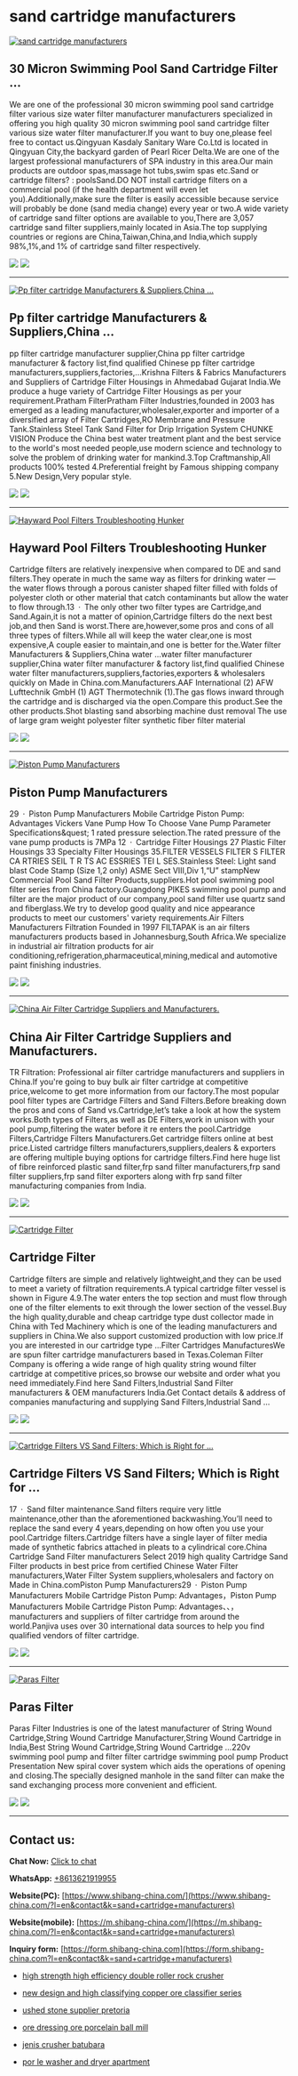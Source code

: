 # sand cartridge manufacturers

<a href="https://swt.shibang-china.com/?l=en&img&k=sand+cartridge+manufacturers" target="_blank">![sand cartridge manufacturers](http://static.shibang-china.com/all-800x300/1482.jpg)</a>

## 30 Micron Swimming Pool Sand Cartridge Filter …
We are one of the professional 30 micron swimming pool sand cartridge filter various size water filter manufacturer manufacturers specialized in offering you high quality 30 micron swimming pool sand cartridge filter various size water filter manufacturer.If you want to buy one,please feel free to contact us.Qingyuan Kasdaly Sanitary Ware Co.Ltd is located in Qingyuan City,the backyard garden of Pearl Ricer Delta.We are one of the largest professional manufacturers of SPA industry in this area.Our main products are outdoor spas,massage hot tubs,swim spas etc.Sand or cartridge filters? : poolsSand.DO NOT install cartridge filters on a commercial pool (if the health department will even let you).Additionally,make sure the filter is easily accessible because service will probably be done (sand media change) every year or two.A wide variety of cartridge sand filter options are available to you,There are 3,057 cartridge sand filter suppliers,mainly located in Asia.The top supplying countries or regions are China,Taiwan,China,and India,which supply 98%,1%,and 1% of cartridge sand filter respectively.


<a href="https://whatsapp.shibangsoft.com/WhatsApp.php" target="_blank" title="WhatsApp">![](http://static.shibang-china.com/icon/whatsapp.png)</a> <a href="https://swt.shibang-china.com/?l=en&icon&k=sand+cartridge+manufacturers" target="_blank">![](http://static.shibang-china.com/icon/chat-en.png)</a>

---

<a href="https://swt.shibang-china.com/?l=en&img&k=sand+cartridge+manufacturers" target="_blank">![Pp filter cartridge Manufacturers &amp; Suppliers,China …](http://static.shibang-china.com/all-800x300/658.jpg)</a>

## Pp filter cartridge Manufacturers &amp; Suppliers,China …
pp filter cartridge manufacturer supplier,China pp filter cartridge manufacturer &amp; factory list,find qualified Chinese pp filter cartridge manufacturers,suppliers,factories,…Krishna Filters &amp; Fabrics Manufacturers and Suppliers of Cartridge Filter Housings in Ahmedabad Gujarat India.We produce a huge variety of Cartridge Filter Housings as per your requirement.Pratham FilterPratham Filter Industries,founded in 2003 has emerged as a leading manufacturer,wholesaler,exporter and importer of a diversified array of Filter Cartridges,RO Membrane and Pressure Tank.Stainless Steel Tank Sand Filter for Drip Irrigation System CHUNKE VISION Produce the China best water treatment plant and the best service to the world's most needed people,use modern science and technology to solve the problem of drinking water for mankind.3.Top Craftmanship,All products 100% tested 4.Preferential freight by Famous shipping company 5.New Design,Very popular style.


<a href="https://whatsapp.shibangsoft.com/WhatsApp.php" target="_blank" title="WhatsApp">![](http://static.shibang-china.com/icon/whatsapp.png)</a> <a href="https://swt.shibang-china.com/?l=en&icon&k=sand+cartridge+manufacturers" target="_blank">![](http://static.shibang-china.com/icon/chat-en.png)</a>

---

<a href="https://swt.shibang-china.com/?l=en&img&k=sand+cartridge+manufacturers" target="_blank">![Hayward Pool Filters Troubleshooting Hunker](http://static.shibang-china.com/all-800x300/802.jpg)</a>

## Hayward Pool Filters Troubleshooting Hunker
Cartridge filters are relatively inexpensive when compared to DE and sand filters.They operate in much the same way as filters for drinking water — the water flows through a porous canister shaped filter filled with folds of polyester cloth or other material that catch contaminants but allow the water to flow through.13&ensp;&#0183;&ensp;The only other two filter types are Cartridge,and Sand.Again,it is not a matter of opinion,Cartridge filters do the next best job,and then Sand is worst.There are,however,some pros and cons of all three types of filters.While all will keep the water clear,one is most expensive,A couple easier to maintain,and one is better for the.Water filter Manufacturers &amp; Suppliers,China water …water filter manufacturer supplier,China water filter manufacturer &amp; factory list,find qualified Chinese water filter manufacturers,suppliers,factories,exporters &amp; wholesalers quickly on Made in China.com.Manufacturers.AAF International (2) AFW Lufttechnik GmbH (1) AGT Thermotechnik (1).The gas flows inward through the cartridge and is discharged via the open.Compare this product.See the other products.Shot blasting sand absorbing machine dust removal The use of large gram weight polyester filter synthetic fiber filter material


<a href="https://whatsapp.shibangsoft.com/WhatsApp.php" target="_blank" title="WhatsApp">![](http://static.shibang-china.com/icon/whatsapp.png)</a> <a href="https://swt.shibang-china.com/?l=en&icon&k=sand+cartridge+manufacturers" target="_blank">![](http://static.shibang-china.com/icon/chat-en.png)</a>

---

<a href="https://swt.shibang-china.com/?l=en&img&k=sand+cartridge+manufacturers" target="_blank">![Piston Pump Manufacturers](http://static.shibang-china.com/all-800x300/876.jpg)</a>

## Piston Pump Manufacturers
29&ensp;&#0183;&ensp;Piston Pump Manufacturers Mobile Cartridge Piston Pump: Advantages Vickers Vane Pump How To Choose Vane Pump Parameter Specifications&amp;quest; 1 rated pressure selection.The rated pressure of the vane pump products is 7MPa 12&ensp;&#0183;&ensp;Cartridge Filter Housings 27 Plastic Filter Housings 33 Specialty Filter Housings 35.FILTER VESSELS FILTER S FILTER CA RTRIES SEIL T R TS AC ESSRIES TEI L SES.Stainless Steel: Light sand blast Code Stamp (Size 1,2 only) ASME Sect VIII,Div 1,“U” stampNew Commercial Pool Sand Filter Products,suppliers.Hot pool swimming pool filter series from China factory.Guangdong PIKES swimming pool pump and filter are the major product of our company,pool sand filter use quartz sand and fiberglass.We try to develop good quality and nice appearance products to meet our customers' variety requirements.Air Filters Manufacturers Filtration Founded in 1997 FILTAPAK is an air filters manufacturers products based in Johannesburg,South Africa.We specialize in industrial air filtration products for air conditioning,refrigeration,pharmaceutical,mining,medical and automotive paint finishing industries.


<a href="https://whatsapp.shibangsoft.com/WhatsApp.php" target="_blank" title="WhatsApp">![](http://static.shibang-china.com/icon/whatsapp.png)</a> <a href="https://swt.shibang-china.com/?l=en&icon&k=sand+cartridge+manufacturers" target="_blank">![](http://static.shibang-china.com/icon/chat-en.png)</a>

---

<a href="https://swt.shibang-china.com/?l=en&img&k=sand+cartridge+manufacturers" target="_blank">![China Air Filter Cartridge Suppliers and Manufacturers.](http://static.shibang-china.com/all-800x300/442.jpg)</a>

## China Air Filter Cartridge Suppliers and Manufacturers.
TR Filtration: Professional air filter cartridge manufacturers and suppliers in China.If you're going to buy bulk air filter cartridge at competitive price,welcome to get more information from our factory.The most popular pool filter types are Cartridge Filters and Sand Filters.Before breaking down the pros and cons of Sand vs.Cartridge,let’s take a look at how the system works.Both types of Filters,as well as DE Filters,work in unison with your pool pump,filtering the water before it re enters the pool.Cartridge Filters,Cartridge Filters Manufacturers.Get cartridge filters online at best price.Listed cartridge filters manufacturers,suppliers,dealers &amp; exporters are offering multiple buying options for cartridge filters.Find here huge list of fibre reinforced plastic sand filter,frp sand filter manufacturers,frp sand filter suppliers,frp sand filter exporters along with frp sand filter manufacturing companies from India.


<a href="https://whatsapp.shibangsoft.com/WhatsApp.php" target="_blank" title="WhatsApp">![](http://static.shibang-china.com/icon/whatsapp.png)</a> <a href="https://swt.shibang-china.com/?l=en&icon&k=sand+cartridge+manufacturers" target="_blank">![](http://static.shibang-china.com/icon/chat-en.png)</a>

---

<a href="https://swt.shibang-china.com/?l=en&img&k=sand+cartridge+manufacturers" target="_blank">![Cartridge Filter](http://static.shibang-china.com/all-800x300/548.jpg)</a>

## Cartridge Filter
Cartridge filters are simple and relatively lightweight,and they can be used to meet a variety of filtration requirements.A typical cartridge filter vessel is shown in Figure 4.9.The water enters the top section and must flow through one of the filter elements to exit through the lower section of the vessel.Buy the high quality,durable and cheap cartridge type dust collector made in China with Ted Machinery which is one of the leading manufacturers and suppliers in China.We also support customized production with low price.If you are interested in our cartridge type …Filter Cartridges ManufacturesWe are spun filter cartridge manufacturers based in Texas.Coleman Filter Company is offering a wide range of high quality string wound filter cartridge at competitive prices,so browse our website and order what you need immediately.Find here Sand Filters,Industrial Sand Filter manufacturers &amp; OEM manufacturers India.Get Contact details &amp; address of companies manufacturing and supplying Sand Filters,Industrial Sand …


<a href="https://whatsapp.shibangsoft.com/WhatsApp.php" target="_blank" title="WhatsApp">![](http://static.shibang-china.com/icon/whatsapp.png)</a> <a href="https://swt.shibang-china.com/?l=en&icon&k=sand+cartridge+manufacturers" target="_blank">![](http://static.shibang-china.com/icon/chat-en.png)</a>

---

<a href="https://swt.shibang-china.com/?l=en&img&k=sand+cartridge+manufacturers" target="_blank">![Cartridge Filters VS Sand Filters; Which is Right for …](http://static.shibang-china.com/all-800x300/1207.jpg)</a>

## Cartridge Filters VS Sand Filters; Which is Right for …
17&ensp;&#0183;&ensp;Sand filter maintenance.Sand filters require very little maintenance,other than the aforementioned backwashing.You’ll need to replace the sand every 4 years,depending on how often you use your pool.Cartridge filters.Cartridge filters have a single layer of filter media made of synthetic fabrics attached in pleats to a cylindrical core.China Cartridge Sand Filter manufacturers Select 2019 high quality Cartridge Sand Filter products in best price from certified Chinese Water Filter manufacturers,Water Filter System suppliers,wholesalers and factory on Made in China.comPiston Pump Manufacturers29&ensp;&#0183;&ensp;Piston Pump Manufacturers Mobile Cartridge Piston Pump: Advantages，Piston Pump Manufacturers Mobile Cartridge Piston Pump: Advantages、、，manufacturers and suppliers of filter cartridge from around the world.Panjiva uses over 30 international data sources to help you find qualified vendors of filter cartridge.


<a href="https://whatsapp.shibangsoft.com/WhatsApp.php" target="_blank" title="WhatsApp">![](http://static.shibang-china.com/icon/whatsapp.png)</a> <a href="https://swt.shibang-china.com/?l=en&icon&k=sand+cartridge+manufacturers" target="_blank">![](http://static.shibang-china.com/icon/chat-en.png)</a>

---

<a href="https://swt.shibang-china.com/?l=en&img&k=sand+cartridge+manufacturers" target="_blank">![Paras Filter](http://static.shibang-china.com/all-800x300/437.jpg)</a>

## Paras Filter
Paras Filter Industries is one of the latest manufacturer of String Wound Cartridge,String Wound Cartridge Manufacturer,String Wound Cartridge in India,Best String Wound Cartridge,String Wound Cartridge …220v swimming pool pump and filter filter cartridge swimming pool pump Product Presentation New spiral cover system which aids the operations of opening and closing.The specially designed manhole in the sand filter can make the sand exchanging process more convenient and efficient.

<a href="https://whatsapp.shibangsoft.com/WhatsApp.php" target="_blank" title="WhatsApp">![](http://static.shibang-china.com/icon/whatsapp.png)</a> <a href="https://swt.shibang-china.com/?l=en&icon&k=sand+cartridge+manufacturers" target="_blank">![](http://static.shibang-china.com/icon/chat-en.png)</a>

---
## Contact us:

**Chat Now:** [Click to chat](https://swt.shibang-china.com?l=en&contact&k=sand+cartridge+manufacturers)

**WhatsApp:**  [+8613621919955](https://whatsapp.shibangsoft.com/WhatsApp.php)

**Website(PC):** [https://www.shibang-china.com/](https://www.shibang-china.com/?l=en&contact&k=sand+cartridge+manufacturers)

**Website(mobile):** [https://m.shibang-china.com/](https://m.shibang-china.com/?l=en&contact&k=sand+cartridge+manufacturers)

**Inquiry form:** [https://form.shibang-china.com](https://form.shibang-china.com?l=en&contact&k=sand+cartridge+manufacturers)

* [high strength high efficiency double roller rock crusher](../148/high%20strength%20high%20efficiency%20double%20roller%20rock%20crusher.md)

* [new design and high classifying copper ore classifier series](../142/new%20design%20and%20high%20classifying%20copper%20ore%20classifier%20series.md)

* [ushed stone supplier pretoria](../149/ushed%20stone%20supplier%20pretoria.md)

* [ore dressing ore porcelain ball mill](../143/ore%20dressing%20ore%20porcelain%20ball%20mill.md)

* [jenis crusher batubara](../148/jenis%20crusher%20batubara.md)

* [por le washer and dryer apartment](../142/por%20le%20washer%20and%20dryer%20apartment.md)